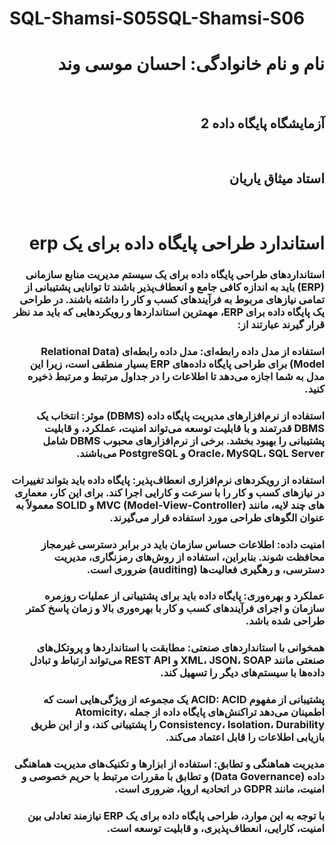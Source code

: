 # SQL-Shamsi-S05SQL-Shamsi-S06

<h1 dir="rtl">نام و نام خانوادگی: احسان موسی وند</h1>
<br>
<h2 dir="rtl">آزمایشگاه پایگاه داده 2</h2>
<br>
<h2 dir="rtl">استاد میثاق یاریان</h2>
<br>
<div dir="rtl">
<h1 dir="rtl">استاندارد طراحی پایگاه داده برای یک erp</h1>
<h3 style="text-align: right;">استانداردهای طراحی پایگاه داده برای یک سیستم مدیریت منابع سازمانی (ERP) باید به اندازه کافی جامع و انعطاف&zwnj;پذیر باشند تا توانایی پشتیبانی از تمامی نیازهای مربوط به فرآیندهای کسب و کار را داشته باشند. در طراحی یک پایگاه داده برای ERP، مهمترین استانداردها و رویکردهایی که باید مد نظر قرار گیرند عبارتند از:</h3>
<h3 style="text-align: right;">استفاده از مدل داده رابطه&zwnj;ای: مدل داده رابطه&zwnj;ای (Relational Data Model) برای طراحی پایگاه داده&zwnj;های ERP بسیار منطقی است، زیرا این مدل به شما اجازه می&zwnj;دهد تا اطلاعات را در جداول مرتبط و مرتبط ذخیره کنید.</h3>
<h3 style="text-align: right;">استفاده از نرم&zwnj;افزارهای مدیریت پایگاه داده (DBMS) موثر: انتخاب یک DBMS قدرتمند و با قابلیت توسعه می&zwnj;تواند امنیت، عملکرد، و قابلیت پشتیبانی را بهبود بخشد. برخی از نرم&zwnj;افزارهای محبوب DBMS شامل Oracle، MySQL، SQL Server و PostgreSQL می&zwnj;باشند.</h3>
<h3 style="text-align: right;">استفاده از رویکردهای نرم&zwnj;افزاری انعطاف&zwnj;پذیر: پایگاه داده باید بتواند تغییرات در نیازهای کسب و کار را با سرعت و کارایی اجرا کند. برای این کار، معماری های چند لایه، مانند MVC (Model-View-Controller) و SOLID معمولاً به عنوان الگوهای طراحی مورد استفاده قرار می&zwnj;گیرند.</h3>
<h3 style="text-align: right;">امنیت داده: اطلاعات حساس سازمان باید در برابر دسترسی غیرمجاز محافظت شوند. بنابراین، استفاده از روش&zwnj;های رمزنگاری، مدیریت دسترسی، و رهگیری فعالیت&zwnj;ها (auditing) ضروری است.</h3>
<h3 style="text-align: right;">عملکرد و بهره&zwnj;وری: پایگاه داده باید برای پشتیبانی از عملیات روزمره سازمان و اجرای فرآیندهای کسب و کار با بهره&zwnj;وری بالا و زمان پاسخ کمتر طراحی شده باشد.</h3>
<h3 style="text-align: right;">همخوانی با استانداردهای صنعتی: مطابقت با استانداردها و پروتکل&zwnj;های صنعتی مانند XML، JSON، SOAP و REST API می&zwnj;تواند ارتباط و تبادل داده&zwnj;ها با سیستم&zwnj;های دیگر را تسهیل کند.</h3>
<h3 style="text-align: right;">پشتیبانی از مفهوم ACID: ACID یک مجموعه از ویژگی&zwnj;هایی است که اطمینان می&zwnj;دهد تراکنش&zwnj;های پایگاه داده از جمله Atomicity، Consistency، Isolation، Durability را پشتیبانی کند، و از این طریق بازیابی اطلاعات را قابل اعتماد می&zwnj;کند.</h3>
<h3 style="text-align: right;">مدیریت هماهنگی و تطابق: استفاده از ابزارها و تکنیک&zwnj;های مدیریت هماهنگی داده (Data Governance) و تطابق با مقررات مرتبط با حریم خصوصی و امنیت، مانند GDPR در اتحادیه اروپا، ضروری است.</h3>
<h3 style="text-align: right;">با توجه به این موارد، طراحی پایگاه داده برای یک ERP نیازمند تعادلی بین امنیت، کارایی، انعطاف&zwnj;پذیری، و قابلیت توسعه است.</h3>
<br>
</div>
